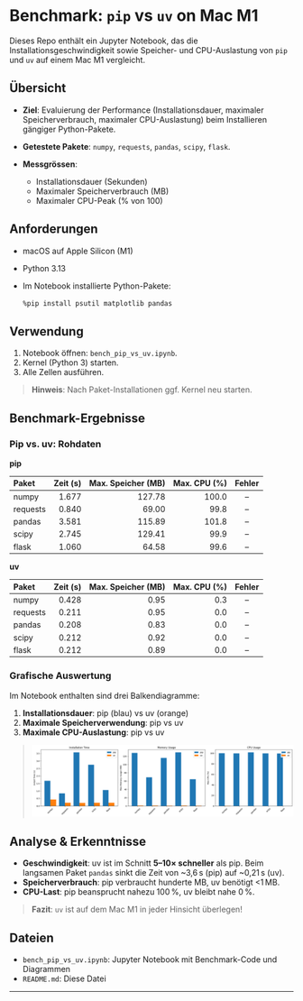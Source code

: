 # Benchmark: `pip` vs `uv` on Mac M1

Dieses Repo enthält ein Jupyter Notebook, das die Installationsgeschwindigkeit sowie Speicher- und CPU-Auslastung von `pip` und `uv` auf einem Mac M1 vergleicht.

## Übersicht

* **Ziel**: Evaluierung der Performance (Installationsdauer, maximaler Speicherverbrauch, maximaler CPU-Auslastung) beim Installieren gängiger Python-Pakete.
* **Getestete Pakete**: `numpy`, `requests`, `pandas`, `scipy`, `flask`.
* **Messgrössen**:

  * Installationsdauer (Sekunden)
  * Maximaler Speicherverbrauch (MB)
  * Maximaler CPU-Peak (% von 100)

## Anforderungen

* macOS auf Apple Silicon (M1)
* Python 3.13
* Im Notebook installierte Python-Pakete:

  ```bash
  %pip install psutil matplotlib pandas
  ```

## Verwendung

1. Notebook öffnen: `bench_pip_vs_uv.ipynb`.
2. Kernel (Python 3) starten.
3. Alle Zellen ausführen.

> **Hinweis**: Nach Paket-Installationen ggf. Kernel neu starten.

## Benchmark-Ergebnisse

### Pip vs. uv: Rohdaten

**pip**

| Paket    | Zeit (s) | Max. Speicher (MB) | Max. CPU (%) | Fehler |
| :------- | -------: | -----------------: | -----------: | :----: |
| numpy    |    1.677 |             127.78 |        100.0 |    –   |
| requests |    0.840 |              69.00 |         99.8 |    –   |
| pandas   |    3.581 |             115.89 |        101.8 |    –   |
| scipy    |    2.745 |             129.41 |         99.9 |    –   |
| flask    |    1.060 |              64.58 |         99.6 |    –   |

**uv**

| Paket    | Zeit (s) | Max. Speicher (MB) | Max. CPU (%) | Fehler |
| :------- | -------: | -----------------: | -----------: | :----: |
| numpy    |    0.428 |               0.95 |          0.3 |    –   |
| requests |    0.211 |               0.95 |          0.0 |    –   |
| pandas   |    0.208 |               0.83 |          0.0 |    –   |
| scipy    |    0.212 |               0.92 |          0.0 |    –   |
| flask    |    0.212 |               0.89 |          0.0 |    –   |

### Grafische Auswertung

Im Notebook enthalten sind drei Balkendiagramme:

1. **Installationsdauer**: pip (blau) vs uv (orange)
2. **Maximale Speicherverwendung**: pip vs uv
3. **Maximale CPU-Auslastung**: pip vs uv

> ![Benchmark-Vergleich](./results.png "pip vs uv Benchmark")


## Analyse & Erkenntnisse

* **Geschwindigkeit**: uv ist im Schnitt **5–10× schneller** als pip. Beim langsamen Paket `pandas` sinkt die Zeit von \~3,6 s (pip) auf \~0,21 s (uv).
* **Speicherverbrauch**: pip verbraucht hunderte MB, uv benötigt <1 MB.
* **CPU-Last**: pip beansprucht nahezu 100 %, uv bleibt nahe 0 %.

> **Fazit**: `uv` ist auf dem Mac M1 in jeder Hinsicht überlegen!

## Dateien

* `bench_pip_vs_uv.ipynb`: Jupyter Notebook mit Benchmark-Code und Diagrammen
* `README.md`: Diese Datei

---

